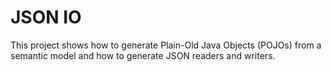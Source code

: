 # JSON IO

This project shows how to generate Plain-Old Java Objects (POJOs) from a semantic
model and how to generate JSON readers and writers.
